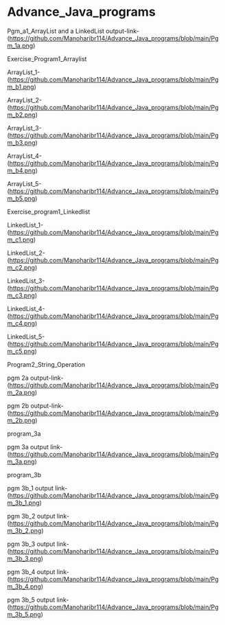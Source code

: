 # Advance_Java_programs
Pgm_a1_ArrayList and a LinkedList output-link-(https://github.com/Manoharibr114/Advance_Java_programs/blob/main/Pgm_1a.png)

Exercise_Program1_Arraylist

ArrayList_1-(https://github.com/Manoharibr114/Advance_Java_programs/blob/main/Pgm_b1.png)

ArrayList_2-(https://github.com/Manoharibr114/Advance_Java_programs/blob/main/Pgm_b2.png)

ArrayList_3-(https://github.com/Manoharibr114/Advance_Java_programs/blob/main/Pgm_b3.png)

ArrayList_4-(https://github.com/Manoharibr114/Advance_Java_programs/blob/main/Pgm_b4.png)

ArrayList_5-(https://github.com/Manoharibr114/Advance_Java_programs/blob/main/Pgm_b5.png)

Exercise_program1_Linkedlist

LinkedList_1-(https://github.com/Manoharibr114/Advance_Java_programs/blob/main/Pgm_c1.png)

LinkedList_2-(https://github.com/Manoharibr114/Advance_Java_programs/blob/main/Pgm_c2.png)

LinkedList_3-(https://github.com/Manoharibr114/Advance_Java_programs/blob/main/Pgm_c3.png)

LinkedList_4-(https://github.com/Manoharibr114/Advance_Java_programs/blob/main/Pgm_c4.png)

LinkedList_5-(https://github.com/Manoharibr114/Advance_Java_programs/blob/main/Pgm_c5.png)

Program2_String_Operation

pgm 2a output-link-(https://github.com/Manoharibr114/Advance_Java_programs/blob/main/Pgm_2a.png)

pgm 2b output-link-(https://github.com/Manoharibr114/Advance_Java_programs/blob/main/Pgm_2b.png)

program_3a

pgm 3a output link-(https://github.com/Manoharibr114/Advance_Java_programs/blob/main/Pgm_3a.png)

program_3b

pgm 3b_1 output link-(https://github.com/Manoharibr114/Advance_Java_programs/blob/main/Pgm_3b_1.png)

pgm 3b_2 output link-(https://github.com/Manoharibr114/Advance_Java_programs/blob/main/Pgm_3b_2.png)

pgm 3b_3 output link-(https://github.com/Manoharibr114/Advance_Java_programs/blob/main/Pgm_3b_3.png)

pgm 3b_4 output link-(https://github.com/Manoharibr114/Advance_Java_programs/blob/main/Pgm_3b_4.png)

pgm 3b_5 output link-(https://github.com/Manoharibr114/Advance_Java_programs/blob/main/Pgm_3b_5.png)

